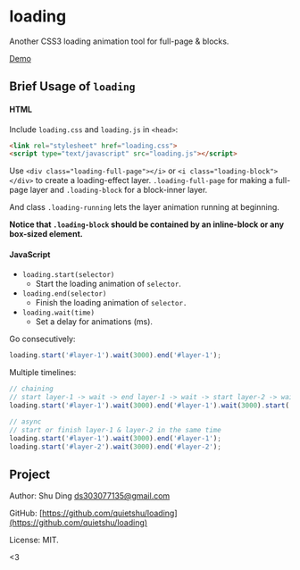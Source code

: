 # loading
Another CSS3 loading animation tool for full-page &amp; blocks.

[Demo](http://shud.in/loading)

## Brief Usage of `loading`

#### HTML
Include `loading.css` and `loading.js` in `<head>`:
  
```html
<link rel="stylesheet" href="loading.css">
<script type="text/javascript" src="loading.js"></script>
```

Use `<div class="loading-full-page"></i>` or `<i class="loading-block"></div>`  to create a loading-effect layer. `.loading-full-page` for making a full-page layer and `.loading-block` for a block-inner layer.

And class `.loading-running` lets the layer animation running at beginning.

**Notice that `.loading-block` should be contained by an inline-block or any box-sized element.**

#### JavaScript

- `loading.start(selector)`
  - Start the loading animation of `selector`.
- `loading.end(selector)`
  - Finish the loading animation of `selector.`
- `loading.wait(time)`
  - Set a delay for animations (ms).

Go consecutively:

```javascript
loading.start('#layer-1').wait(3000).end('#layer-1');
```

Multiple timelines:
```javascript
// chaining
// start layer-1 -> wait -> end layer-1 -> wait -> start layer-2 -> wait -> end layer-2
loading.start('#layer-1').wait(3000).end('#layer-1').wait(3000).start('#layer-2').wait(3000).end('#layer-2');

// async
// start or finish layer-1 & layer-2 in the same time
loading.start('#layer-1').wait(3000).end('#layer-1');
loading.start('#layer-2').wait(3000).end('#layer-2');
```

## Project

Author: Shu Ding <ds303077135@gmail.com>

GitHub: [https://github.com/quietshu/loading](https://github.com/quietshu/loading)

License: MIT.

<3
